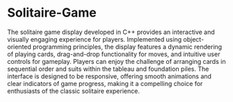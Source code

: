 # Solitaire-Game
<p> 
The solitaire game display developed in C++ provides an interactive and visually engaging experience for players. Implemented using object-oriented programming principles, the display features a dynamic rendering of playing cards, drag-and-drop functionality for moves, and intuitive user controls for gameplay. Players can enjoy the challenge of arranging cards in sequential order and suits within the tableau and foundation piles. The interface is designed to be responsive, offering smooth animations and clear indicators of game progress, making it a compelling choice for enthusiasts of the classic solitaire experience.
</p>